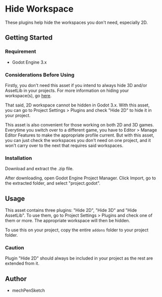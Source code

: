 # Hide Workspace

These plugins help hide the workspaces you don't need, especially 2D.

## Getting Started

### Requirement
* Godot Engine 3.x

### Considerations Before Using
Firstly, you don't need this asset if you intend to always hide 3D and/or AssetLib in your projects. For more information on hiding your workspace(s), go [here](https://docs.godotengine.org/en/stable/classes/class_editorfeatureprofile.html).

That said, 2D workspace cannot be hidden in Godot 3.x. With this asset, you can go to Project Settings > Plugins and check "Hide 2D" to hide it in your project.

This asset is also convenient for those working on both 2D and 3D games. Everytime you switch over to a different game, you have to Editor > Manage Editor Features to make the appropriate profile current. But with this asset, you can just check the workspaces you don't need on one project, and it won't carry over to the next that requires said workspaces.

### Installation
Download and extract the .zip file.

After downloading, open Godot Engine Project Manager. Click Import, go to the extracted folder, and select "project.godot".

## Usage
This asset contains three plugins: "Hide 2D", "Hide 3D" and "Hide AssetLib". To use them, go to Project Settings > Plugins and check one of them or more. The appropriate workspace will then be hidden.

To use this on your project, copy the entire `addons` folder to your project folder.

### Caution
Plugin "Hide 2D" should always be included in your project as the rest are extended from it.

## Author
* mechPenSketch
